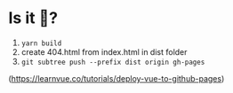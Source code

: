 # Is it 🐷?

1. `yarn build`
1. create 404.html from index.html in dist folder
1. `git subtree push --prefix dist origin gh-pages`

(https://learnvue.co/tutorials/deploy-vue-to-github-pages)
